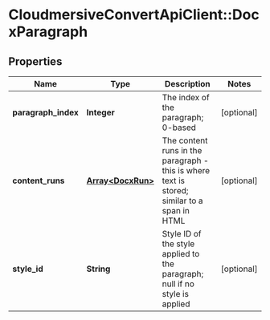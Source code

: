 # CloudmersiveConvertApiClient::DocxParagraph

## Properties
Name | Type | Description | Notes
------------ | ------------- | ------------- | -------------
**paragraph_index** | **Integer** | The index of the paragraph; 0-based | [optional] 
**content_runs** | [**Array&lt;DocxRun&gt;**](DocxRun.md) | The content runs in the paragraph - this is where text is stored; similar to a span in HTML | [optional] 
**style_id** | **String** | Style ID of the style applied to the paragraph; null if no style is applied | [optional] 


